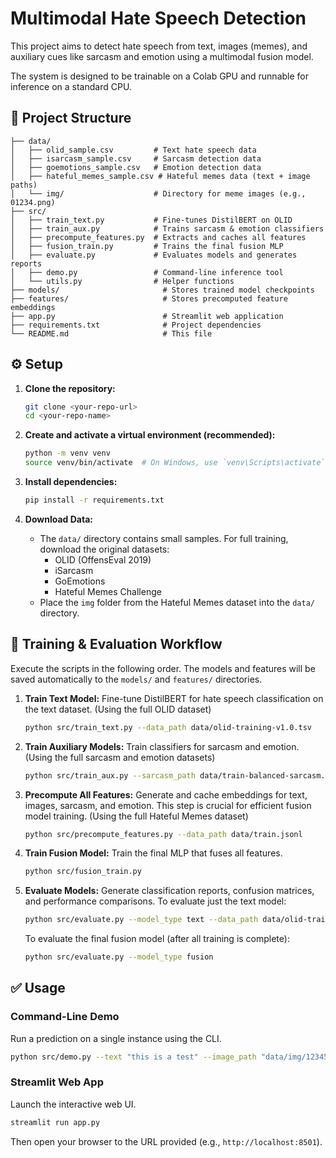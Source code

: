 # Multimodal Hate Speech Detection

This project aims to detect hate speech from text, images (memes), and auxiliary cues like sarcasm and emotion using a multimodal fusion model.

The system is designed to be trainable on a Colab GPU and runnable for inference on a standard CPU.



## 📂 Project Structure

```
├── data/
│   ├── olid_sample.csv         # Text hate speech data
│   ├── isarcasm_sample.csv     # Sarcasm detection data
│   ├── goemotions_sample.csv   # Emotion detection data
│   ├── hateful_memes_sample.csv # Hateful memes data (text + image paths)
│   └── img/                    # Directory for meme images (e.g., 01234.png)
├── src/
│   ├── train_text.py           # Fine-tunes DistilBERT on OLID
│   ├── train_aux.py            # Trains sarcasm & emotion classifiers
│   ├── precompute_features.py  # Extracts and caches all features
│   ├── fusion_train.py         # Trains the final fusion MLP
│   ├── evaluate.py             # Evaluates models and generates reports
│   ├── demo.py                 # Command-line inference tool
│   └── utils.py                # Helper functions
├── models/                       # Stores trained model checkpoints
├── features/                     # Stores precomputed feature embeddings
├── app.py                        # Streamlit web application
├── requirements.txt              # Project dependencies
└── README.md                     # This file
```

## ⚙️ Setup

1.  **Clone the repository:**
    ```bash
    git clone <your-repo-url>
    cd <your-repo-name>
    ```

2.  **Create and activate a virtual environment (recommended):**
    ```bash
    python -m venv venv
    source venv/bin/activate  # On Windows, use `venv\Scripts\activate`
    ```

3.  **Install dependencies:**
    ```bash
    pip install -r requirements.txt
    ```

4.  **Download Data:**
    - The `data/` directory contains small samples. For full training, download the original datasets:
      - OLID (OffensEval 2019)
      - iSarcasm
      - GoEmotions
      - Hateful Memes Challenge
    - Place the `img` folder from the Hateful Memes dataset into the `data/` directory.

## 🚀 Training & Evaluation Workflow

Execute the scripts in the following order. The models and features will be saved automatically to the `models/` and `features/` directories.

1.  **Train Text Model:**
    Fine-tune DistilBERT for hate speech classification on the text dataset.
    (Using the full OLID dataset)
    ```bash
    python src/train_text.py --data_path data/olid-training-v1.0.tsv
    ```

2.  **Train Auxiliary Models:**
    Train classifiers for sarcasm and emotion.
    (Using the full sarcasm and emotion datasets)
    ```bash
    python src/train_aux.py --sarcasm_path data/train-balanced-sarcasm.csv --emotion_path data/go_emotions_dataset.csv
    ```

3.  **Precompute All Features:**
    Generate and cache embeddings for text, images, sarcasm, and emotion. This step is crucial for efficient fusion model training.
    (Using the full Hateful Memes dataset)
    ```bash
    python src/precompute_features.py --data_path data/train.jsonl
    ```

4.  **Train Fusion Model:**
    Train the final MLP that fuses all features.
    ```bash
    python src/fusion_train.py
    ```

5.  **Evaluate Models:**
    Generate classification reports, confusion matrices, and performance comparisons.
    To evaluate just the text model:
    ```bash
    python src/evaluate.py --model_type text --data_path data/olid-training-v1.0.tsv
    ```
    To evaluate the final fusion model (after all training is complete):
    ```bash
    python src/evaluate.py --model_type fusion
    ```

## ✅ Usage

### Command-Line Demo

Run a prediction on a single instance using the CLI.
```bash
python src/demo.py --text "this is a test" --image_path "data/img/12345.png"
```

### Streamlit Web App

Launch the interactive web UI.
```bash
streamlit run app.py
```
Then open your browser to the URL provided (e.g., `http://localhost:8501`).